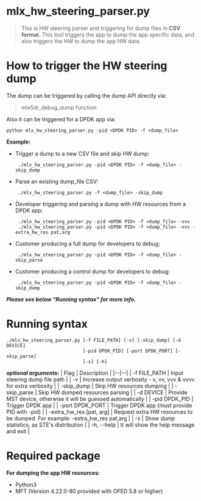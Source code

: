 # mlx_hw_steering_parser.py
> This is HW steering parser and triggering for dump files in **CSV
> format**. 
> This tool triggers the app to dump the app specific data,
> and also triggers the HW to dump the app HW data.
> 
How to trigger the HW steering dump
===================================
The dump can be triggered by calling the dump API directly via:
>  mlx5dr_debug_dump function

Also it can be triggered for a DPDK app via:

    python mlx_hw_steering_parser.py -pid <DPDK PID> -f <dump_file>

**Example:**

 - Trigger a dump to a new CSV file and skip HW dump:

        ./mlx_hw_steering_parser.py -pid <DPDK PID> -f <dump_file> -skip_dump 

 - Parse an existing dump_file CSV:

        ./mlx_hw_steering_parser.py -f <dump_file> -skip_dump

 - Developer triggering and parsing a dump with HW resources from a DPDK app:
 
        ./mlx_hw_steering_parser.py -pid <DPDK PID> -f <dump_file> -vvv
        ./mlx_hw_steering_parser.py -pid <DPDK PID> -f <dump_file> -vvv -extra_hw_res pat,arg
   
 - Customer producing a full dump for developers to debug:
 
        ./mlx_hw_steering_parser.py -pid <DPDK PID> -f <dump_file> -skip_parse

 - Customer producing a control dump for developers to debug:
 
        ./mlx_hw_steering_parser.py -pid <DPDK PID> -f <dump_file> -skip_dump
  
  
 ***Please see below "Running syntax" for more info.***
 
Running syntax
==============

    ./mlx_hw_steering_parser.py [-f FILE_PATH] [-v] [-skip_dump] [-d DEVICE]
                                [-pid DPDK_PID] [-port DPDK_PORT] [-skip_parse]
                                [-s] [-h]

***optional arguments:***
| Flag | Description |
|--|--|
| -f FILE_PATH | Input steering dump file path |
| -v | Increase output verbosity - v, vv, vvv & vvvv for extra verbosity |
| -skip_dump | Skip HW resources dumping |
| -skip_parse | Skip HW dumped resources parsing |
| -d DEVICE | Provide MST device, otherwise it will be guessed automatically |
| -pid DPDK_PID | Trigger DPDK app <PID> |
| -port DPDK_PORT | Trigger DPDK app <PORT> (must provide PID with -pid) |
| -extra_hw_res [pat, arg] | Request extra HW resources to be dumped. For example: -extra_hw_res pat,arg |
| -s | Show dump statistics, as STE's distribution |
| -h, --help | It will show the help message and exit |

Required package
===================
**For dumping the app HW resources:**
 - Python3
 - MFT (Version 4.22.0-80 provided with OFED 5.8 or higher)
